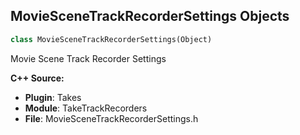 ## MovieSceneTrackRecorderSettings Objects

```python
class MovieSceneTrackRecorderSettings(Object)
```

Movie Scene Track Recorder Settings

**C++ Source:**

- **Plugin**: Takes
- **Module**: TakeTrackRecorders
- **File**: MovieSceneTrackRecorderSettings.h

<a id="unreal.MovieScene3DAttachTrackRecorder"></a>